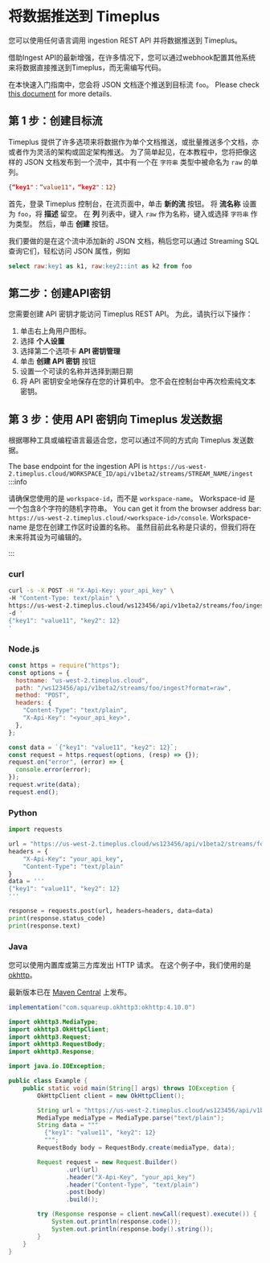# 将数据推送到 Timeplus

您可以使用任何语言调用 ingestion REST API 并将数据推送到 Timeplus。

借助Ingest API的最新增强，在许多情况下，您可以通过webhook配置其他系统来将数据直接推送到Timeplus，而无需编写代码。

在本快速入门指南中，您会将 JSON 文档逐个推送到目标流 `foo`。 Please check [this document](/ingest-api) for more details.

## 第 1 步：创建目标流

Timeplus 提供了许多选项来将数据作为单个文档推送，或批量推送多个文档，亦或者作为灵活的架构或固定架构推送。 为了简单起见，在本教程中，您将把像这样的 JSON 文档发布到一个流中，其中有一个在 `字符串` 类型中被命名为 `raw` 的单列。

```json
{“key1"：“value11"，“key2"：12}
```

首先，登录 Timeplus 控制台，在流页面中，单击 **新的流** 按钮。 将 **流名称** 设置为 `foo`，将 **描述** 留空。 在 **列** 列表中，键入 `raw` 作为名称，键入或选择 `字符串` 作为类型。 然后，单击 **创建** 按钮。

我们要做的是在这个流中添加新的 JSON 文档，稍后您可以通过 Streaming SQL 查询它们，轻松访问 JSON 属性，例如

```sql
select raw:key1 as k1, raw:key2::int as k2 from foo
```

## 第二步：创建API密钥

您需要创建 API 密钥才能访问 Timeplus REST API。 为此，请执行以下操作：

1. 单击右上角用户图标。
2. 选择 **个人设置**
3. 选择第二个选项卡 **API 密钥管理**
4. 单击 **创建 API 密钥** 按钮
5. 设置一个可读的名称并选择到期日期
6. 将 API 密钥安全地保存在您的计算机中。 您不会在控制台中再次检索纯文本密钥。

## 第 3 步：使用 API 密钥向 Timeplus 发送数据

根据哪种工具或编程语言最适合您，您可以通过不同的方式向 Timeplus 发送数据。

The base endpoint for the ingestion API is `https://us-west-2.timeplus.cloud/WORKSPACE_ID/api/v1beta2/streams/STREAM_NAME/ingest` :::info

请确保您使用的是 `workspace-id`，而不是 `workspace-name`。 Workspace-id 是一个包含8个字符的随机字符串。 You can get it from the browser address bar: `https://us-west-2.timeplus.cloud/<workspace-id>/console`. Workspace-name 是您在创建工作区时设置的名称。 虽然目前此名称是只读的，但我们将在未来将其设为可编辑的。

:::

### curl

```bash
curl -s -X POST -H "X-Api-Key: your_api_key" \
-H "Content-Type: text/plain" \
https://us-west-2.timeplus.cloud/ws123456/api/v1beta2/streams/foo/ingest?format=raw \
-d '
{"key1": "value11", "key2": 12}
'
```

### Node.js

```js
const https = require("https");
const options = {
  hostname: "us-west-2.timeplus.cloud",
  path: "/ws123456/api/v1beta2/streams/foo/ingest?format=raw",
  method: "POST",
  headers: {
    "Content-Type": "text/plain",
    "X-Api-Key": "<your_api_key>",
  },
};

const data = `{"key1": "value11", "key2": 12}`;
const request = https.request(options, (resp) => {});
request.on("error", (error) => {
  console.error(error);
});
request.write(data);
request.end();
```

### Python

```python
import requests

url = "https://us-west-2.timeplus.cloud/ws123456/api/v1beta2/streams/foo/ingest?format=raw"
headers = {
    "X-Api-Key": "your_api_key",
    "Content-Type": "text/plain"
}
data = '''
{"key1": "value11", "key2": 12}
'''

response = requests.post(url, headers=headers, data=data)
print(response.status_code)
print(response.text)
```

### Java

您可以使用内置库或第三方库发出 HTTP 请求。 在这个例子中，我们使用的是 [okhttp](https://square.github.io/okhttp/)。

最新版本已在 [Maven Central](https://search.maven.org/artifact/com.squareup.okhttp3/okhttp/4.10.0/jar) 上发布。

```groovy
implementation("com.squareup.okhttp3:okhttp:4.10.0")
```

```java
import okhttp3.MediaType;
import okhttp3.OkHttpClient;
import okhttp3.Request;
import okhttp3.RequestBody;
import okhttp3.Response;

import java.io.IOException;

public class Example {
    public static void main(String[] args) throws IOException {
        OkHttpClient client = new OkHttpClient();

        String url = "https://us-west-2.timeplus.cloud/ws123456/api/v1beta2/streams/foo/ingest?format=raw";
        MediaType mediaType = MediaType.parse("text/plain");
        String data = """
          {"key1": "value11", "key2": 12}
          """;
        RequestBody body = RequestBody.create(mediaType, data);

        Request request = new Request.Builder()
                .url(url)
                .header("X-Api-Key", "your_api_key")
                .header("Content-Type", "text/plain")
                .post(body)
                .build();

        try (Response response = client.newCall(request).execute()) {
            System.out.println(response.code());
            System.out.println(response.body().string());
        }
    }
}
```

